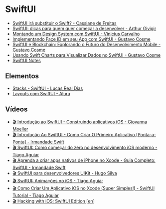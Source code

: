 # SwiftUI

- [SwiftUI irá substituir o Swift? - Cassiane de Freitas](https://medium.com/xp-inc/swiftui-irá-substituir-o-swift-5dd45f2b8447)
- [SwiftUI: dicas para quem quer começar a desenvolver - Arthur Givigir](https://arthurgivigir.medium.com/swiftui-dicas-para-quem-quer-começar-a-desenvolver-f51f662d5825)
- [Montando um Design System com SwiftUI - Vinicius Carvalho](https://theswiftmah.com.br/swift,/designsystem,/swiftui/2024/08/16/Montando-um-Design-System-com-SwiftUI.html)
- [Implementando Face ID em seu App com SwiftUI - Gustavo Cosme](https://www.linkedin.com/pulse/implementando-face-id-em-seu-app-com-swiftui-gustavo-cosme-j7nfe)
- [SwiftUI e Blockchain: Explorando o Futuro do Desenvolvimento Mobile - Gustavo Cosme](https://www.linkedin.com/pulse/swiftui-e-blockchain-explorando-o-futuro-do-mobile-gustavo-cosme-srebf/)
- [Usando Swift Charts para Visualizar Dados no SwiftUI - Gustavo Cosme](https://www.linkedin.com/pulse/usando-swift-charts-para-visualizar-dados-swiftui-gustavo-cosme-h1vvf)
- [SwiftUI Notes](https://heckj.github.io/swiftui-notes/)

## Elementos

- [Stacks - SwiftUI - Lucas Real Dias](https://www.linkedin.com/pulse/stacks-swiftui-lucas-real-dias%3FtrackingId=n%252FdMpgI1REWfaZuLhpyAqQ%253D%253D/)
- [Layouts com SwiftUI - Alura](https://www.alura.com.br/conteudo/swift-ui)

## Vídeos

- [🎬 Introdução ao SwiftUI - Construindo aplicativos iOS - Giovanna Moeller](https://www.youtube.com/watch?v=4eC49rYeugs)
- [🎬 Introdução Ao SwiftUI - Como Criar O Primeiro Aplicativo [Ponta-a-Ponta] - Irmandade Swift](https://www.youtube.com/watch?v=rJWTcNj7rg4)
- [🎬 SwiftUI: Como começar do zero no desenvolvimento iOS moderno - Tiago Aguiar](https://www.youtube.com/watch?v=I292IhjRV7k)
- [🎬 Aprenda a criar apps nativos de iPhone no Xcode - Guia Completo: SwiftUI - Irmandade Swift](https://www.youtube.com/watch?v=CIGkaLyG-Wg)
- [🎬 SwiftUI para desenvolvedores UIKit - Hugo Silva](https://www.youtube.com/playlist?list=PLMIvxX1Jrn8e79pvAHE8onakUzUqpzi16)
- [🎬 SwiftUI: Animações no iOS - Tiago Aguiar](https://www.youtube.com/watch?v=k6zgW9yIPCE)
- [🎬 Como Criar Um Aplicativo iOS no Xcode (Super Simples!) - SwiftUI Tutorial - Tiago Aguiar](https://www.youtube.com/watch?v=Gt75k60tMjc)
- [🎬 Hacking with iOS: SwiftUI Edition [en]](https://www.youtube.com/playlist?list=PLuoeXyslFTuZRi4q4VT6lZKxYbr7so1Mr)
